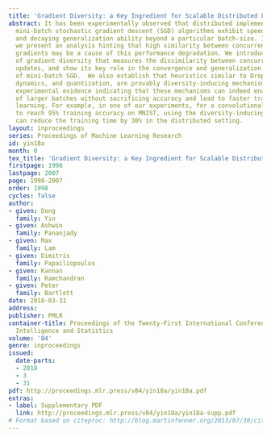 ```yaml
---
title: 'Gradient Diversity: a Key Ingredient for Scalable Distributed Learning'
abstract: It has been experimentally observed that distributed implementations of
  mini-batch stochastic gradient descent (SGD) algorithms exhibit speedup saturation
  and decaying generalization ability beyond a particular batch-size. In this work,
  we present an analysis hinting that high similarity between concurrently processed
  gradients may be a cause of this performance degradation. We introduce the notion
  of gradient diversity that measures the dissimilarity between concurrent gradient
  updates, and show its key role in the convergence and generalization performance
  of mini-batch SGD.  We also establish that heuristics similar to DropConnect, Langevin
  dynamics, and quantization, are provably diversity-inducing mechanisms, and provide
  experimental evidence indicating that these mechanisms can indeed enable the use
  of larger batches without sacrificing accuracy and lead to faster training in distributed
  learning. For example, in one of our experiments, for a convolutional neural network
  to reach 95% training accuracy on MNIST, using the diversity-inducing mechanism
  can reduce the training time by 30% in the distributed setting.
layout: inproceedings
series: Proceedings of Machine Learning Research
id: yin18a
month: 0
tex_title: 'Gradient Diversity: a Key Ingredient for Scalable Distributed Learning'
firstpage: 1998
lastpage: 2007
page: 1998-2007
order: 1998
cycles: false
author:
- given: Dong
  family: Yin
- given: Ashwin
  family: Pananjady
- given: Max
  family: Lam
- given: Dimitris
  family: Papailiopoulos
- given: Kannan
  family: Ramchandran
- given: Peter
  family: Bartlett
date: 2018-03-31
address: 
publisher: PMLR
container-title: Proceedings of the Twenty-First International Conference on Artficial
  Intelligence and Statistics
volume: '84'
genre: inproceedings
issued:
  date-parts:
  - 2018
  - 3
  - 31
pdf: http://proceedings.mlr.press/v84/yin18a/yin18a.pdf
extras:
- label: Supplementary PDF
  link: http://proceedings.mlr.press/v84/yin18a/yin18a-supp.pdf
# Format based on citeproc: http://blog.martinfenner.org/2013/07/30/citeproc-yaml-for-bibliographies/
---
```

